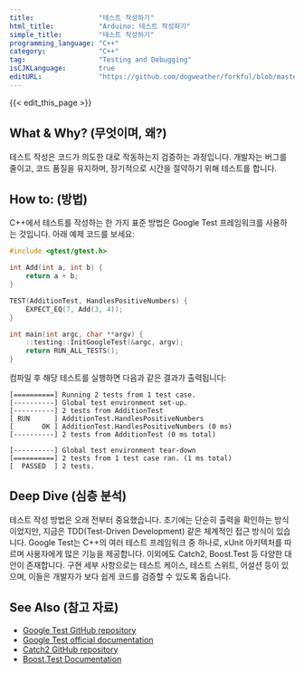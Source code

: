 ```yaml
---
title:                "테스트 작성하기"
html_title:           "Arduino: 테스트 작성하기"
simple_title:         "테스트 작성하기"
programming_language: "C++"
category:             "C++"
tag:                  "Testing and Debugging"
isCJKLanguage:        true
editURL:              "https://github.com/dogweather/forkful/blob/master/content/ko/cpp/writing-tests.md"
---
```


{{< edit_this_page >}}

## What & Why? (무엇이며, 왜?)
테스트 작성은 코드가 의도한 대로 작동하는지 검증하는 과정입니다. 개발자는 버그를 줄이고, 코드 품질을 유지하며, 장기적으로 시간을 절약하기 위해 테스트를 합니다.

## How to: (방법)
C++에서 테스트를 작성하는 한 가지 표준 방법은 Google Test 프레임워크를 사용하는 것입니다. 아래 예제 코드를 보세요:

```c++
#include <gtest/gtest.h>

int Add(int a, int b) {
    return a + b;
}

TEST(AdditionTest, HandlesPositiveNumbers) {
    EXPECT_EQ(7, Add(3, 4));
}

int main(int argc, char **argv) {
    ::testing::InitGoogleTest(&argc, argv);
    return RUN_ALL_TESTS();
}
```
컴파일 후 해당 테스트를 실행하면 다음과 같은 결과가 출력됩니다:

```
[==========] Running 2 tests from 1 test case.
[----------] Global test environment set-up.
[----------] 2 tests from AdditionTest
[ RUN      ] AdditionTest.HandlesPositiveNumbers
[       OK ] AdditionTest.HandlesPositiveNumbers (0 ms)
[----------] 2 tests from AdditionTest (0 ms total)

[----------] Global test environment tear-down
[==========] 2 tests from 1 test case ran. (1 ms total)
[  PASSED  ] 2 tests.
```

## Deep Dive (심층 분석)
테스트 작성 방법은 오래 전부터 중요했습니다. 초기에는 단순히 출력을 확인하는 방식이었지만, 지금은 TDD(Test-Driven Development) 같은 체계적인 접근 방식이 있습니다. Google Test는 C++의 여러 테스트 프레임워크 중 하나로, xUnit 아키텍처를 따르며 사용자에게 많은 기능을 제공합니다. 이외에도 Catch2, Boost.Test 등 다양한 대안이 존재합니다. 구현 세부 사항으로는 테스트 케이스, 테스트 스위트, 어설션 등이 있으며, 이들은 개발자가 보다 쉽게 코드를 검증할 수 있도록 돕습니다.

## See Also (참고 자료)
- [Google Test GitHub repository](https://github.com/google/googletest)
- [Google Test official documentation](https://google.github.io/googletest/)
- [Catch2 GitHub repository](https://github.com/catchorg/Catch2)
- [Boost.Test Documentation](https://www.boost.org/doc/libs/1_75_0/libs/test/doc/html/index.html)
